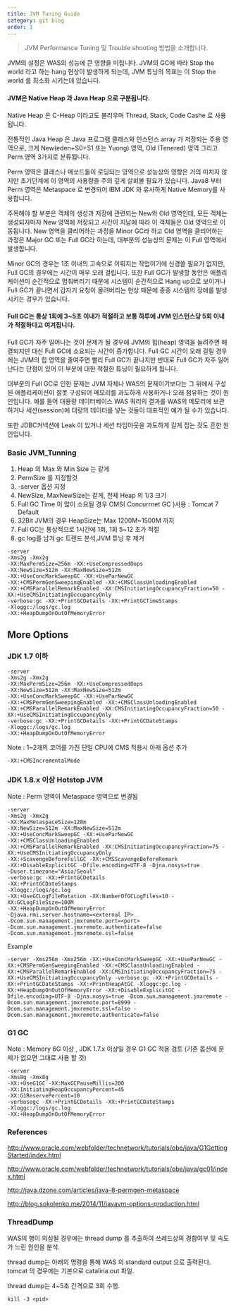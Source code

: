 ```yaml
---
title: JVM Tuning Guide
category: git blog
order: 1
---
```


>JVM Performance Tuning 및 Trouble shooting 방법을 소개합니다.

JVM의 설정은 WAS의 성능에 큰 영향을 미칩니다. JVM의 GC에 따라 Stop the world 라고 하는 hang 현상이 발생하게 되는데, JVM 튜닝의 목표는 이 Stop the world 를 최소화 시키는데 있습니다.

#### JVM은 Native Heap 과 Java Heap 으로 구분됩니다.

Native Heap 은 C-Heap 이라고도 불리우며 Thread, Stack, Code Cashe 로 사용됩니다.

전통적인 Java Heap 은 Java 프로그램 클래스와 인스턴스 array 가 저장되는 주용 영역으로, 크게 New(eden+S0+S1 또는 Yuong) 영역, Old (Tenered) 영역 그리고 Perm 영역 3가지로 분류됩니다.

Perm 영역은 클래스나 메쏘드들이 로딩되는 영역으로 성능상의 영향은 거의 미치지 않지만 초기단계에 이 영역의 사용량을 주의 깊게 살펴볼 필요가 있습니다.
Java8 부터 Perm 영역은 Metaspace 로 변경되어 IBM JDK 와 유사하게 Native Memory를 사용합니다.

주목해야 할 부분은 객체의 생성과 저장에 관련되는 New와 Old 영역인데, 모든 객체는 생성되자마자 New 영역에 저장되고 시간이 지남에 따라 이 객체들은 Old 영역으로 이동됩니다.
New 영역을 클리어하는 과정을 Minor GC라 하고 Old 영역을 클리어하는 과정은 Major GC 또는 Full GC라 하는데, 대부분의 성능상의 문제는 이 Full 영역에서 발생합니다. 

Minor GC의 경우는 1초 이내의 고속으로 이뤄지는 작업이기에 신경쓸 필요가 없지만, Full GC의 경우에는 시간이 매우 오래 걸립니다. 또한 Full GC가 발생할 동안은 애플리케이션이 순간적으로 멈춰버리기 때문에 시스템이 순간적으로 Hang up으로 보이거나 Full GC가 끝나면서 갑자기 요청이 몰려버리는 현상 때문에 종종 시스템의 장애를 발생시키는 경우가 있습니다.

#### Full GC는 통상 1회에 3~5초 이내가 적절하고 보통 하루에 JVM 인스턴스당 5회 이내가 적절하다고 여겨집니다.

Full GC가 자주 일어나는 것이 문제가 될 경우에 JVM의 힙(heap) 영역을 늘려주면 해결되지만  대신 Full GC에 소요되는 시간이 증가합니다.
Full GC 시간이 오래 걸릴 경우에는 JVM의 힙 영역을 줄여주면 빨리 Full GC가 끝나지만 반대로 Full GC가 자주 일어난다는 단점이 있어 이 부분에 대한 적절한 튜닝이 필요하게 됩니다.

대부분의 Full GC로 인한 문제는 JVM 자체나 WAS의 문제이기보다는 그 위에서 구성된 애플리케이션이 잘못 구성되어 메모리를 과도하게 사용하거나 오래 점유하는 것이 원인입니다. 예를 들어 대용량 데이터베이스 WAS 쿼리의 결과를 WAS의 메모리에 보관하거나 세션(session)에 대량의 데이터를 넣는 것들이 대표적인 예가 될 수가 있습니다. 

또한 JDBC커넥션에 Leak 이 있거나 세션 타임아웃을 과도하게 길게 잡는 것도 흔한 원인입니다. 

### Basic JVM_Tunning

1. Heap 의 Max 와 Min Size 는 같게
2. PermSize 를 지정할것
3. -server 옵션 지정
4. NewSize, MaxNewSize는 같게, 전체 Heap 의 1/3 크기
5. Full GC Time 이 많이 소요될 경우 CMS( Concurrnet GC )사용 : Tomcat 7 Default
6. 32Bit JVM의 경우 HeapSize는 Max 1200M~1500M 까지
7. Full GC는 통상적으로 1시간에 1회, 1회 5~12 초가 적절
8. gc log를 남겨 gc 트렌드 분석,JVM 튜닝 후 제거

~~~
-server 
-Xms2g -Xmx2g
-XX:MaxPermSize=256m -XX:+UseCompressedOops
-XX:NewSize=512m -XX:MaxNewSize=512m
-XX:+UseConcMarkSweepGC -XX:+UseParNewGC    
-XX:+CMSPermGenSweepingEnabled -XX:+CMSClassUnloadingEnabled
-XX:+CMSParallelRemarkEnabled -XX:CMSInitiatingOccupancyFraction=50 -XX:+UseCMSInitiatingOccupancyOnly  
-verbose:gc -XX:+PrintGCDetails -XX:+PrintGCTimeStamps
-Xloggc:/logs/gc.log
-XX:+HeapDumpOnOutOfMemoryError
~~~
   

## More Options

###  JDK 1.7  이하
~~~
-server 
-Xms2g -Xmx2g
-XX:MaxPermSize=256m -XX:+UseCompressedOops
-XX:NewSize=512m -XX:MaxNewSize=512m
-XX:+UseConcMarkSweepGC -XX:+UseParNewGC    
-XX:+CMSPermGenSweepingEnabled -XX:+CMSClassUnloadingEnabled
-XX:+CMSParallelRemarkEnabled -XX:CMSInitiatingOccupancyFraction=50 -XX:+UseCMSInitiatingOccupancyOnly  
-verbose:gc -XX:+PrintGCDetails -XX:+PrintGCDateStamps
-Xloggc:/logs/gc.log
-XX:+HeapDumpOnOutOfMemoryError
~~~

Note : 1~2개의 코어를 가진 단일 CPU에 CMS 적용시 아래 옵션 추가 
~~~
-XX:+CMSIncrementalMode                      
~~~

### JDK 1.8.x 이상 Hotstop JVM
Note : Perm 영역이 Metaspace 영역으로 변경됨

~~~
-server
-Xms2g -Xmx2g
-XX:MaxMetaspaceSize=128m
-XX:NewSize=512m -XX:MaxNewSize=512m
-XX:+UseConcMarkSweepGC -XX:+UseParNewGC
-XX:+CMSClassUnloadingEnabled
-XX:+CMSParallelRemarkEnabled -XX:CMSInitiatingOccupancyFraction=75 -XX:+UseCMSInitiatingOccupancyOnly
-XX:+ScavengeBeforeFullGC -XX:+CMSScavengeBeforeRemark
-XX:+DisableExplicitGC -Dfile.encoding=UTF-8 -Djna.nosys=true
-Duser.timezone="Asia/Seoul"
-verbose:gc -XX:+PrintGCDetails
-XX:+PrintGCDateStamps
-Xloggc:/logs/gc.log
-XX:+UseGCLogFileRotation -XX:NumberOfGCLogFiles=10 -XX:GCLogFileSize=100M
-XX:+HeapDumpOnOutOfMemoryError
-Djava.rmi.server.hostname=<external IP>
-Dcom.sun.management.jmxremote.port=<port>
-Dcom.sun.management.jmxremote.authenticate=false
-Dcom.sun.management.jmxremote.ssl=false
~~~

Example
~~~
-server -Xms256m -Xmx256m -XX:+UseConcMarkSweepGC -XX:+UseParNewGC -XX:+CMSPermGenSweepingEnabled -XX:+CMSClassUnloadingEnabled -XX:+CMSParallelRemarkEnabled -XX:CMSInitiatingOccupancyFraction=75 -XX:+UseCMSInitiatingOccupancyOnly -verbose:gc -XX:+PrintGCDetails -XX:+PrintGCDateStamps -XX:+PrintHeapAtGC -Xloggc:gc.log -XX:+HeapDumpOnOutOfMemoryError -XX:+DisableExplicitGC -Dfile.encoding=UTF-8 -Djna.nosys=true -Dcom.sun.management.jmxremote -Dcom.sun.management.jmxremote.port=8999 -Dcom.sun.management.jmxremote.ssl=false -Dcom.sun.management.jmxremote.authenticate=false
~~~


### G1 GC
Note : Memory 6G 이상 , JDK 1.7.x 이상일 경우 G1 GC 적용 검토 (기존 옵션에 문제가 없으면 그대로 사용 할 것) 

~~~
-server
-Xms8g -Xmx8g
-XX:+UseG1GC -XX:MaxGCPauseMillis=200
-XX:InitiatingHeapOccupancyPercent=45
-XX:G1ReservePercent=10
-verbosegc -XX:+PrintGCDetails -XX:+PrintGCDateStamps 
-Xloggc:/logs/gc.log
-XX:+HeapDumpOnOutOfMemoryError
~~~

### References

http://www.oracle.com/webfolder/technetwork/tutorials/obe/java/G1GettingStarted/index.html

http://www.oracle.com/webfolder/technetwork/tutorials/obe/java/gc01/index.html

http://java.dzone.com/articles/java-8-permgen-metaspace

http://blog.sokolenko.me/2014/11/javavm-options-production.html

### ThreadDump

WAS의 행이 의심될 경우에는 thread dump 를 추출하여 쓰레드상의 경합여부 및 속도가 느린 원인을 분석.

thread dump는 아래의 명령을 통해 WAS 의 standard output 으로 출력된다. tomcat 의 경우에는 기본으로 catalina.out 파일.

thread dump는 4~5초 간격으로 3회 수행.

~~~
kill -3 <pid>
~~~
